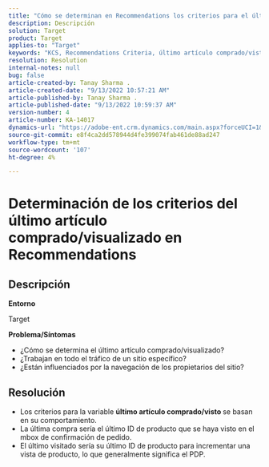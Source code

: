 ```yaml
---
title: "Cómo se determinan en Recommendations los criterios para el último artículo comprado/visualizado"
description: Descripción
solution: Target
product: Target
applies-to: "Target"
keywords: "KCS, Recommendations Criteria, último artículo comprado/visto"
resolution: Resolution
internal-notes: null
bug: false
article-created-by: Tanay Sharma .
article-created-date: "9/13/2022 10:57:21 AM"
article-published-by: Tanay Sharma .
article-published-date: "9/13/2022 10:59:37 AM"
version-number: 4
article-number: KA-14017
dynamics-url: "https://adobe-ent.crm.dynamics.com/main.aspx?forceUCI=1&pagetype=entityrecord&etn=knowledgearticle&id=99a986d1-5233-ed11-9db1-002248086735"
source-git-commit: e8f4ca2dd578944d4fe399074fab461de88ad247
workflow-type: tm+mt
source-wordcount: '107'
ht-degree: 4%

---
```


# Determinación de los criterios del último artículo comprado/visualizado en Recommendations

## Descripción


<b>Entorno</b>

Target



<b>Problema/Síntomas</b>

- ¿Cómo se determina el último artículo comprado/visualizado?
- ¿Trabajan en todo el tráfico de un sitio específico?
- ¿Están influenciados por la navegación de los propietarios del sitio?





## Resolución


- Los criterios para la variable <b>último artículo comprado/visto </b>se basan en su comportamiento.
- La última compra sería el último ID de producto que se haya visto en el mbox de confirmación de pedido.
- El último visitado sería su último ID de producto para incrementar una vista de producto, lo que generalmente significa el PDP.

